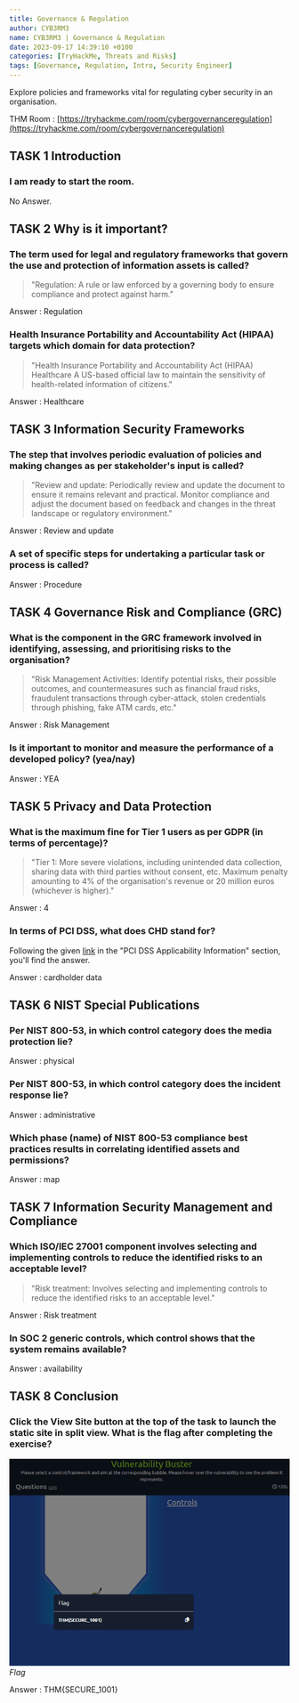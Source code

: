 ```yaml
---
title: Governance & Regulation
author: CYB3RM3
name: CYB3RM3 | Governance & Regulation
date: 2023-09-17 14:39:10 +0100
categories: [TryHackMe, Threats and Risks]
tags: [Governance, Regulation, Intro, Security Engineer]
---
```


Explore policies and frameworks vital for regulating cyber security in an organisation.

THM Room : [https://tryhackme.com/room/cybergovernanceregulation](https://tryhackme.com/room/cybergovernanceregulation)

## TASK 1 Introduction
### I am ready to start the room. 
No Answer.

## TASK 2 Why is it important?

### The term used for legal and regulatory frameworks that govern the use and protection of information assets is called?

>"Regulation: A rule or law enforced by a governing body to ensure compliance and protect against harm."

Answer : Regulation

### Health Insurance Portability and Accountability Act (HIPAA) targets which domain for data protection?

>"Health Insurance Portability and Accountability Act (HIPAA)
>Healthcare
>A US-based official law to maintain the sensitivity of health-related information of citizens."

Answer : Healthcare

## TASK 3 Information Security Frameworks
### The step that involves periodic evaluation of policies and making changes as per stakeholder's input is called?

>"Review and update: Periodically review and update the document to ensure it remains relevant and practical. Monitor compliance and adjust the document based on feedback and changes in the threat landscape or regulatory environment."

Answer : Review and update

### A set of specific steps for undertaking a particular task or process is called?

Answer : Procedure

## TASK 4 Governance Risk and Compliance (GRC)

### What is the component in the GRC framework involved in identifying, assessing, and prioritising risks to the organisation?

>"Risk Management Activities: Identify potential risks, their possible outcomes, and countermeasures such as financial fraud risks, fraudulent transactions through cyber-attack, stolen credentials through phishing, fake ATM cards, etc."

Answer : Risk Management

### Is it important to monitor and measure the performance of a developed policy?  (yea/nay)
Answer : YEA

## TASK 5 Privacy and Data Protection
### What is the maximum fine for Tier 1 users as per GDPR (in terms of percentage)?

>"Tier 1: More severe violations, including unintended data collection, sharing data with third parties without consent, etc. Maximum penalty amounting to 4% of the organisation's revenue or 20 million euros (whichever is higher)."

Answer : 4

### In terms of PCI DSS, what does CHD stand for?

Following the given [link](https://docs-prv.pcisecuritystandards.org/PCI%20DSS/Supporting%20Document/PCI_DSS-QRG-v4_0.pdf) in the "PCI DSS Applicability Information" section, you'll find the answer.

Answer : cardholder data

## TASK 6 NIST Special Publications
### Per NIST 800-53, in which control category does the media protection lie?
Answer : physical

### Per NIST 800-53, in which control category does the incident response lie?
Answer : administrative

### Which phase (name) of NIST 800-53 compliance best practices results in correlating identified assets and permissions?
Answer : map

## TASK 7 Information Security Management and Compliance
### Which ISO/IEC 27001 component involves selecting and implementing controls to reduce the identified risks to an acceptable level?

>"Risk treatment: Involves selecting and implementing controls to reduce the identified risks to an acceptable level."

Answer : Risk treatment

### In SOC 2 generic controls, which control shows that the system remains available?
Answer : availability

## TASK 8 Conclusion 
### Click the View Site button at the top of the task to launch the static site in split view. What is the flag after completing the exercise? 
![Flag](/images/thm/cybergovernanceregulation/govern_1.png)
_Flag_

Answer : THM{SECURE_1001}
